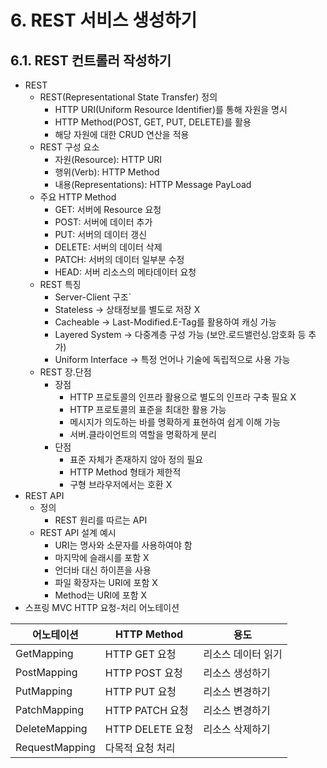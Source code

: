 # 6. REST 서비스 생성하기
## 6.1. REST 컨트롤러 작성하기
* REST
  * REST(Representational State Transfer) 정의
    * HTTP URI(Uniform Resource Identifier)를 통해 자원을 명시
    * HTTP Method(POST, GET, PUT, DELETE)를 활용
    * 해당 자원에 대한 CRUD 연산을 적용
  * REST 구성 요소
    * 자원(Resource): HTTP URI
    * 행위(Verb): HTTP Method
    * 내용(Representations): HTTP Message PayLoad
  * 주요 HTTP Method
    * GET: 서버에 Resource 요청
    * POST: 서버에 데이터 추가
    * PUT: 서버의 데이터 갱신
    * DELETE: 서버의 데이터 삭제
    * PATCH: 서버의 데이터 일부분 수정
    * HEAD: 서버 리소스의 메타데이터 요청
  * REST 특징
    * Server-Client 구조`
    * Stateless → 상태정보를 별도로 저장 X
    * Cacheable → Last-Modified.E-Tag를 활용하여 캐싱 가능
    * Layered System → 다중계층 구성 가능 (보안.로드밸런싱.암호화 등 추가)
    * Uniform Interface → 특정 언어나 기술에 독립적으로 사용 가능
  * REST 장.단점
    * 장점
      * HTTP 프로토콜의 인프라 활용으로 별도의 인프라 구축 필요 X
      * HTTP 프로토콜의 표준을 최대한 활용 가능
      * 메시지가 의도하는 바를 명확하게 표현하여 쉽게 이해 가능
      * 서버.클라이언트의 역할을 명확하게 분리
    * 단점
      * 표준 자체가 존재하지 않아 정의 필요
      * HTTP Method 형태가 제한적
      * 구형 브라우저에서는 호환 X
* REST API
  * 정의
    * REST 원리를 따르는 API
  * REST API 설계 예시
    * URI는 명사와 소문자를 사용하여야 함
    * 마지막에 슬래시를 포함 X
    * 언더바 대신 하이픈을 사용
    * 파일 확장자는 URI에 포함 X
    * Method는 URI에 포함 X
* 스프링 MVC HTTP 요청-처리 어노테이션

|어노테이션|HTTP Method|용도|
|------|-----------|------|
|GetMapping|HTTP GET 요청|리소스 데이터 읽기|
|PostMapping|HTTP POST 요청|리소스 생성하기|
|PutMapping|HTTP PUT 요청|리소스 변경하기|
|PatchMapping|HTTP PATCH 요청|리소스 변경하기|
|DeleteMapping|HTTP DELETE 요청|리소스 삭제하기|
|RequestMapping|다목적 요청 처리||